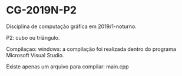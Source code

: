 ﻿# CG-2019N-P2

Disciplina de computação gráfica em 2019/1-noturno.

P2: cubo ou triângulo.

Compilaçao:
windows: a compilação foi realizada dentro do programa Microsoft Visual Studio.

Existe apenas um arquivo para compilar: main.cpp
